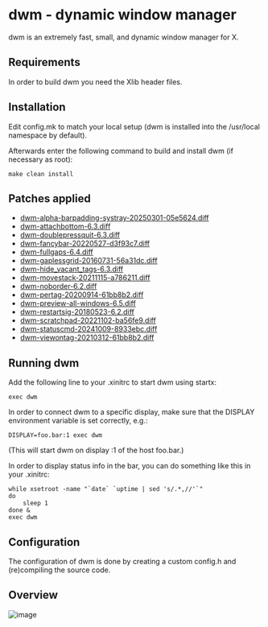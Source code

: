 dwm - dynamic window manager
============================
dwm is an extremely fast, small, and dynamic window manager for X.


Requirements
------------
In order to build dwm you need the Xlib header files.


Installation
------------
Edit config.mk to match your local setup (dwm is installed into
the /usr/local namespace by default).

Afterwards enter the following command to build and install dwm (if
necessary as root):

    make clean install


Patches applied
---------------
* [dwm-alpha-barpadding-systray-20250301-05e5624.diff](https://github.com/sl903dj/dwm/blob/master/patches/dwm-alpha-barpadding-systray-20250301-05e5624.diff)
* [dwm-attachbottom-6.3.diff](https://dwm.suckless.org/patches/attachbottom/dwm-attachbottom-6.3.diff)
* [dwm-doublepressquit-6.3.diff](https://dwm.suckless.org/patches/doublepressquit/dwm-doublepressquit-6.3.diff)
* [dwm-fancybar-20220527-d3f93c7.diff](https://dwm.suckless.org/patches/fancybar/dwm-fancybar-20220527-d3f93c7.diff)
* [dwm-fullgaps-6.4.diff](https://dwm.suckless.org/patches/fullgaps/dwm-fullgaps-6.4.diff)
* [dwm-gaplessgrid-20160731-56a31dc.diff](https://dwm.suckless.org/patches/gaplessgrid/dwm-gaplessgrid-20160731-56a31dc.diff)
* [dwm-hide_vacant_tags-6.3.diff](https://dwm.suckless.org/patches/hide_vacant_tags/dwm-hide_vacant_tags-6.3.diff)
* [dwm-movestack-20211115-a786211.diff](https://dwm.suckless.org/patches/movestack/dwm-movestack-20211115-a786211.diff)
* [dwm-noborder-6.2.diff](https://dwm.suckless.org/patches/noborder/dwm-noborder-6.2.diff)
* [dwm-pertag-20200914-61bb8b2.diff](https://dwm.suckless.org/patches/pertag/dwm-pertag-20200914-61bb8b2.diff)
* [dwm-preview-all-windows-6.5.diff](https://github.com/luo216/preview-all-win/blob/master/dwm-preview-all-windows-6.5.diff)
* [dwm-restartsig-20180523-6.2.diff](https://dwm.suckless.org/patches/restartsig/dwm-restartsig-20180523-6.2.diff)
* [dwm-scratchpad-20221102-ba56fe9.diff](https://dwm.suckless.org/patches/scratchpad/dwm-scratchpad-20221102-ba56fe9.diff)
* [dwm-statuscmd-20241009-8933ebc.diff](https://dwm.suckless.org/patches/statuscmd/dwm-statuscmd-20241009-8933ebc.diff)
* [dwm-viewontag-20210312-61bb8b2.diff](https://dwm.suckless.org/patches/viewontag/dwm-viewontag-20210312-61bb8b2.diff)


Running dwm
-----------
Add the following line to your .xinitrc to start dwm using startx:

    exec dwm

In order to connect dwm to a specific display, make sure that
the DISPLAY environment variable is set correctly, e.g.:

    DISPLAY=foo.bar:1 exec dwm

(This will start dwm on display :1 of the host foo.bar.)

In order to display status info in the bar, you can do something
like this in your .xinitrc:

    while xsetroot -name "`date` `uptime | sed 's/.*,//'`"
    do
    	sleep 1
    done &
    exec dwm


Configuration
-------------
The configuration of dwm is done by creating a custom config.h
and (re)compiling the source code.


Overview
--------
![image](https://github.com/sl903dj/dwm/blob/master/2025-03-01_22-46.png)
